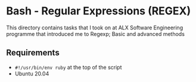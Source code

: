 #	Bash - Regular Expressions (REGEX)

This directory contains tasks that I took on at ALX Software Engineering programme that introduced me to Regexp; Basic and advanced methods

## Requirements
- ```#!/usr/bin/env ruby``` at the top of the script
- Ubuntu 20.04

